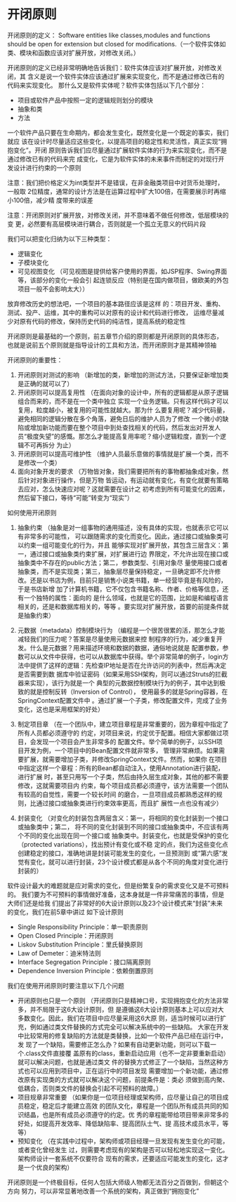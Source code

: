 开闭原则
========

开闭原则的定义：
Software entities like classes,modules and functions should be open for extension but closed for
modifications.（一个软件实体如类、模块和函数应该对扩展开放，对修改关闭。）

开闭原则的定义已经非常明确地告诉我们：软件实体应该对扩展开放，对修改关闭，其
含义是说一个软件实体应该通过扩展来实现变化，而不是通过修改已有的代码来实现变化。
那什么又是软件实体呢？软件实体包括以下几个部分：
- 项目或软件产品中按照一定的逻辑规则划分的模块
- 抽象和类
- 方法

一个软件产品只要在生命期内，都会发生变化，既然变化是一个既定的事实，我们就应
该在设计时尽量适应这些变化，以提高项目的稳定性和灵活性，真正实现“拥抱变化”。开闭
原则告诉我们应尽量通过扩展软件实体的行为来实现变化，而不是通过修改已有的代码来完
成变化，它是为软件实体的未来事件而制定的对现行开发设计进行约束的一个原则

注意：我们把价格定义为int类型并不是错误，在非金融类项目中对货币处理时，一般取
2位精度，通常的设计方法是在运算过程中扩大100倍，在需要展示时再缩小100倍，减少精
度带来的误差

注意：开闭原则对扩展开放，对修改关闭，并不意味着不做任何修改，低层模块的变
更，必然要有高层模块进行耦合，否则就是一个孤立无意义的代码片段

我们可以把变化归纳为以下三种类型：
- 逻辑变化
- 子模块变化
- 可见视图变化
（可见视图是提供给客户使用的界面，如JSP程序、Swing界面等，该部分的变化一般会引
 起连锁反应（特别是在国内做项目，做欧美的外包项目一般不会影响太大））

放弃修改历史的想法吧，一个项目的基本路径应该是这样
的：项目开发、重构、测试、投产、运维，其中的重构可以对原有的设计和代码进行修改，
运维尽量减少对原有代码的修改，保持历史代码的纯洁性，提高系统的稳定性

开闭原则是最基础的一个原则，前五章节介绍的原则都是开闭原则的具体形态，
也就是说前五个原则就是指导设计的工具和方法，而开闭原则才是其精神领袖

开闭原则的重要性：
1. 开闭原则对测试的影响
（新增加的类，新增加的测试方法，只要保证新增加类是正确的就可以了）
2. 开闭原则可以提高复用性
（在面向对象的设计中，所有的逻辑都是从原子逻辑组合而来的，而不是在一个类中独立
实现一个业务逻辑。只有这样代码才可以复用，粒度越小，被复用的可能性就越大。那为什
么要复用呢？减少代码量，避免相同的逻辑分散在多个角落，避免日后的维护人员为了修改
一个微小的缺陷或增加新功能而要在整个项目中到处查找相关的代码，然后发出对开发人
员“极度失望”的感慨。那怎么才能提高复用率呢？缩小逻辑粒度，直到一个逻辑不可再拆分
为止）
3. 开闭原则可以提高可维护性
（维护人员最乐意做的事情就是扩展一个类，而不是修改一个类）
4. 面向对象开发的要求
（万物皆对象，我们需要把所有的事物都抽象成对象，然后针对对象进行操作，但是万物
皆运动，有运动就有变化，有变化就要有策略去应对，怎么快速应对呢？这就需要在设计之
初考虑到所有可能变化的因素，然后留下接口，等待“可能”转变为“现实”）

如何使用开闭原则
1. 抽象约束
（抽象是对一组事物的通用描述，没有具体的实现，也就表示它可以有非常多的可能性，
可以跟随需求的变化而变化。因此，通过接口或抽象类可以约束一组可能变化的行为，并且
能够实现对扩展开放，其包含三层含义：第一，通过接口或抽象类约束扩展，对扩展进行边
界限定，不允许出现在接口或抽象类中不存在的public方法；第二，参数类型、引用对象尽
量使用接口或者抽象类，而不是实现类；第三，抽象层尽量保持稳定，一旦确定即不允许修
改。还是以书店为例，目前只是销售小说类书籍，单一经营毕竟是有风险的，于是书店新增
加了计算机书籍，它不仅包含书籍名称、作者、价格等信息，还有一个独特的属性：面向的
是什么领域，也就是它的范围，比如是和编程语言相关的，还是和数据库相关的，等等
。要实现对扩展开放，首要的前提条件就是抽象约束）

2. 元数据（metadata）控制模块行为
（编程是一个很苦很累的活，那怎么才能减轻我们的压力呢？答案是尽量使用元数据来控
制程序的行为，减少重复开发。什么是元数据？用来描述环境和数据的数据，通俗地说就是
配置参数，参数可以从文件中获得，也可以从数据库中获得。举个非常简单的例子，login方
法中提供了这样的逻辑：先检查IP地址是否在允许访问的列表中，然后再决定是否需要到数
据库中验证密码（如果采用SSH架构，则可以通过Struts的拦截器来实现），该行为就是一个
典型的元数据控制模块行为的例子，其中达到极致的就是控制反转（Inversion of Control），
使用最多的就是Spring容器，在SpringContext配置文件中
。通过扩展一个子类，修改配置文件，完成了业务变化，这也是采用框架的好处）

3. 制定项目章
（在一个团队中，建立项目章程是非常重要的，因为章程中指定了所有人员都必须遵守的
约定，对项目来说，约定优于配置。相信大家都做过项目，会发现一个项目会产生非常多的
配置文件。举个简单的例子，以SSH项目开发为例，一个项目中的Bean配置文件就非常多，
管理非常麻烦。如果需要扩展，就需要增加子类，并修改SpringContext文件。然而，如果你
在项目中指定这样一个章程：所有的Bean都自动注入，使用Annotation进行装配，进行扩展
时，甚至只用写一个子类，然后由持久层生成对象，其他的都不需要修改，这就需要项目内
约束，每个项目成员都必须遵守，该方法需要一个团队有较高的自觉性，需要一个较长时间
的磨合，一旦项目成员都熟悉这样的规则，比通过接口或抽象类进行约束效率更高，而且扩
展性一点也没有减少）

4. 封装变化
（对变化的封装包含两层含义：第一，将相同的变化封装到一个接口或抽象类中；第二，
将不同的变化封装到不同的接口或抽象类中，不应该有两个不同的变化出现在同一个接口或
抽象类中。封装变化，也就是受保护的变化（protected variations），找出预计有变化或不稳
定的点，我们为这些变化点创建稳定的接口，准确地讲是封装可能发生的变化，一旦预测到
或“第六感”发觉有变化，就可以进行封装，23个设计模式都是从各个不同的角度对变化进行
封装的）

软件设计最大的难题就是应对需求的变化，但是纷繁复杂的需求变化又是不可预料的。
我们要为不可预料的事情做好准备，这本身就是一件非常痛苦的事情，但是大师们还是给我
们提出了非常好的6大设计原则以及23个设计模式来“封装”未来的变化，我们在前5章中讲过
如下设计原则

- Single Responsibility Principle：单一职责原则
- Open Closed Principle：开闭原则
- Liskov Substitution Principle：里氏替换原则
- Law of Demeter：迪米特法则
- Interface Segregation Principle：接口隔离原则
- Dependence Inversion Principle：依赖倒置原则

我们在使用开闭原则时要注意以下几个问题
- 开闭原则也只是一个原则
（开闭原则只是精神口号，实现拥抱变化的方法非常多，并不局限于这6大设计原则，但
是遵循这6大设计原则基本上可以应对大多数变化。因此，我们在项目中应尽量采用这6大原
则，适当时候可以进行扩充，例如通过类文件替换的方式完全可以解决系统中的一些缺陷。
大家在开发中比较常用的修复缺陷的方法就是类替换，比如一个软件产品已经在运行中，发
现了一个缺陷，需要修正怎么办？如果有自动更新功能，则可以下载一个.class文件直接覆
盖原有的class，重新启动应用（也不一定非要重新启动）就可以解决问题，也就是通过类文
件的替换方式修正了一个缺陷，当然这种方式也可以应用到项目中，正在运行中的项目发现
需要增加一个新功能，通过修改原有实现类的方式就可以解决这个问题，前提条件是：类必
须做到高内聚、低耦合，否则类文件的替换会引起不可预料的故障。）
- 项目规章非常重要
（如果你是一位项目经理或架构师，应尽量让自己的项目成员稳定，稳定后才能建立高效
的团队文化，章程是一个团队所有成员共同的知识结晶，也是所有成员必须遵守的约定。优
秀的章程能带给项目带来非常多的好处，如提高开发效率、降低缺陷率、提高团队士气、提
高技术成员水平，等等）
- 预知变化
（在实践中过程中，架构师或项目经理一旦发现有发生变化的可能，或者变化曾经发生
过，则需要考虑现有的架构是否可以轻松地实现这一变化。架构师设计一套系统不仅要符合
现有的需求，还要适应可能发生的变化，这才是一个优良的架构）

开闭原则是一个终极目标，任何人包括大师级人物都无法百分之百做到，但朝这个方向
努力，可以非常显著地改善一个系统的架构，真正做到“拥抱变化”
